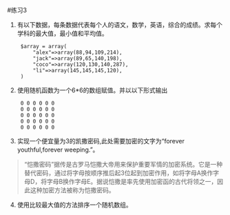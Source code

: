 #练习3
1. 有以下数据，每条数据代表每个人的语文，数学，英语，综合的成绩。求每个学科的最大值，最小值和平均值。
	
		$array = array(
			"alex"=>array(88,94,109,214),
			"jack"=>array(89,65,140,198),
			"coco"=>array(120,130,140,287),
			"li"=>array(145,145,145,120),
		)
	
2. 使用随机函数为一个6*6的数组赋值。并以以下形式输出
	
		0 0 0 0 0 0
		0 0 0 0 0 0
		0 0 0 0 0 0
		0 0 0 0 0 0
		0 0 0 0 0 0

3. 实现一个便宜量为3的凯撒密码,此处需要加密的文字为“forever youthful,forever weeping.”。
>“恺撒密码”据传是古罗马恺撒大帝用来保护重要军情的加密系统。它是一种替代密码，通过将字母按顺序推后起3位起到加密作用，如将字母A换作字母D，将字母B换作字母E。据说恺撒是率先使用加密函的古代将领之一，因此这种加密方法被称为恺撒密码。

4. 使用比较最大值的方法排序一个随机数组。

		
		

	
